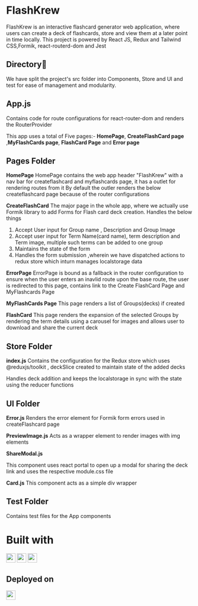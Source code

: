 # FlashKrew

FlashKrew is an interactive flashcard generator web application, where users can create a deck of flashcards, store and view them at a later point in time locally.
This project is powered by React JS, Redux and Tailwind CSS,Formik, react-routerd-dom  and Jest

## Directory💠

We have split the project's src folder into Components, Store and UI and test for ease of management and modularity.

## App.js

Contains code for route configurations for react-router-dom and renders the RouterProvider

This app uses a total of Five pages:- **HomePage**, **CreateFlashCard page** ,**MyFlashCards page**, **FlashCard Page** and **Error page**



## Pages Folder

**HomePage**
HomePage contains the web app header "FlashKrew" with a nav bar for createflashcard and myflashcards page, it has a outlet for rendering routes from it
By default the outler renders the below createflashcard page because of the router configurations

**CreateFlashCard**
The major page in the whole app, where we actually use Formik library to add Forms for Flash card deck creation. 
Handles the below things

1. Accept User input for Group name , Description and Group Image
2. Accept user input for Term Name(card name), term description and Term image, multiple such terms can be added to one group
3. Maintains the state of the form
4. Handles the form submission ,wherein we have dispatched actions to redux store which inturn manages localstorage data

**ErrorPage**
ErrorPage is bound as a fallback in the router configuration to ensure when the user enters an inavlid route upon the base route, the user is redirected to this page,
contains link to the Create FlashCard Page and MyFlashcards Page

**MyFlashCards Page**
This page renders a list of Groups(decks) if created

**FlashCard**
This page renders the expansion of the selected Groups by rendering the term details using a carousel for images and allows user to download and share the current deck

## Store Folder

**index.js**
Contains the configuration for the Redux store which uses @reduxjs/toolkit , deckSlice created to maintain state of the added decks

Handles deck addition and keeps the localstorage in sync with the state using the reducer functions

## UI Folder

**Error.js**
Renders the error element for Formik form errors used in createFlashcard page

**PreviewImage.js**
Acts as a wrapper element to render images with img elements

**ShareModal.js**

This component uses react portal to open up a modal for sharing the deck link and uses the respective module.css file

**Card.js**
This component acts as a simple div wrapper







## Test Folder
 Contains test files for the App components

# Built with

<a href='https://react.dev/' ><img src="https://img.shields.io/badge/react-%2320232a.svg?style=for-the-badge&logo=react&logoColor=%2361DAFB"  height="25" alt='react'></a>
<a href='https://redux.js.org/' ><img src="https://img.shields.io/badge/redux-%23593d88.svg?style=for-the-badge&logo=redux&logoColor=white"  height="25"></a>
<a href='https://tailwindcss.com/' ><img src="https://img.shields.io/badge/tailwindcss-%2338B2AC.svg?style=for-the-badge&logo=tailwind-css&logoColor=white"  height="25"></a>

## Deployed on

<a href='https://render.com/' ><img src="https://img.shields.io/badge/Render-%46E3B7.svg?style=for-the-badge&logo=render&logoColor=white"  height="25"></a>
